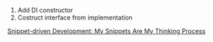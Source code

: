 1. Add DI constructor
2. Costruct interface from implementation

[Snippet-driven Development: My Snippets Are My Thinking Process](https://drakerossman.com/blog/snippet-driven-development)